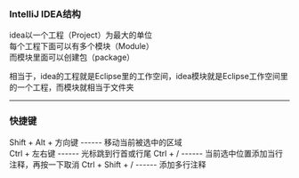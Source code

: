 ### IntelliJ IDEA结构
idea以一个工程（Project）为最大的单位  
每个工程下面可以有多个模块（Module）  
而模块里面可以创建包（package）  

相当于，idea的工程就是Eclipse里的工作空间，idea模块就是Eclipse工作空间里的一个工程，而模块就相当于文件夹

---
### 快捷键
Shift + Alt + 方向键 ------ 移动当前被选中的区域  
Ctrl + 左右键 ------ 光标跳到行首或行尾
Ctrl + / ------ 当前选中位置添加当行注释，再按一下取消
Ctrl + Shift + / ------ 添加多行注释
